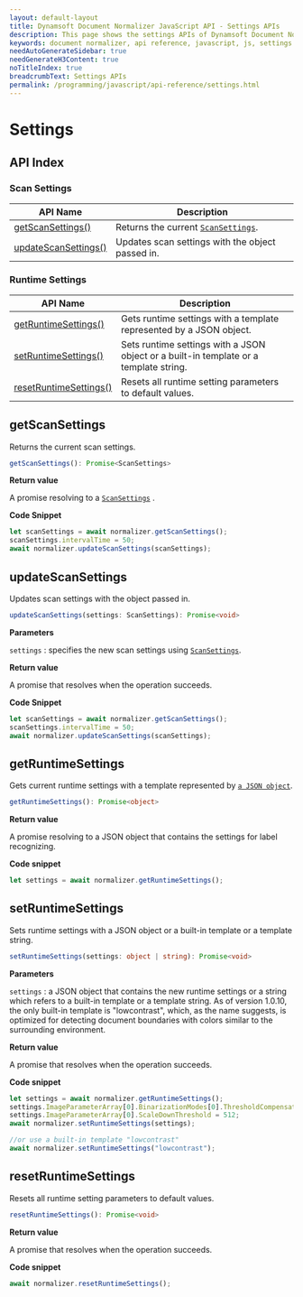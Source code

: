 ```yaml
---
layout: default-layout
title: Dynamsoft Document Normalizer JavaScript API - Settings APIs
description: This page shows the settings APIs of Dynamsoft Document Normalizer JavaScript SDK.
keywords: document normalizer, api reference, javascript, js, settings
needAutoGenerateSidebar: true
needGenerateH3Content: true
noTitleIndex: true
breadcrumbText: Settings APIs
permalink: /programming/javascript/api-reference/settings.html
---
```


# Settings

## API Index

### Scan Settings

| API Name | Description |
|---|---|
| [getScanSettings()](#getscansettings) | Returns the current [`ScanSettings`](./interfaces/scansettings.md). |
| [updateScanSettings()](#updatescansettings) | Updates scan settings with the object passed in. |

### Runtime Settings

| API Name | Description |
|---|---|
| [getRuntimeSettings()](#getruntimesettings) | Gets runtime settings with a template represented by a JSON object. |
| [setRuntimeSettings()](#setruntimesettings) | Sets runtime settings with a JSON object or a built-in template or a template string. |
| [resetRuntimeSettings()](#resetruntimesettings) | Resets all runtime setting parameters to default values. |

## getScanSettings

Returns the current scan settings.

```typescript
getScanSettings(): Promise<ScanSettings>
```

**Return value**

A promise resolving to a [`ScanSettings`](./interfaces/scansettings.md) .

**Code Snippet**

```js
let scanSettings = await normalizer.getScanSettings();
scanSettings.intervalTime = 50;
await normalizer.updateScanSettings(scanSettings);
```

## updateScanSettings

Updates scan settings with the object passed in.

```typescript
updateScanSettings(settings: ScanSettings): Promise<void>
```

**Parameters**

`settings` : specifies the new scan settings using [`ScanSettings`](./interfaces/scansettings.md).

**Return value**

A promise that resolves when the operation succeeds.

**Code Snippet**

```js
let scanSettings = await normalizer.getScanSettings();
scanSettings.intervalTime = 50;
await normalizer.updateScanSettings(scanSettings);
```

## getRuntimeSettings

Gets current runtime settings with a template represented by [`a JSON object`]({{site.parameter}}parameter-organization-structure.html).

```typescript
getRuntimeSettings(): Promise<object>
```

**Return value**

A promise resolving to a JSON object that contains the settings for label recognizing.

**Code snippet**

```js
let settings = await normalizer.getRuntimeSettings();
```

## setRuntimeSettings

Sets runtime settings with a JSON object or a built-in template or a template string.

```typescript
setRuntimeSettings(settings: object | string): Promise<void>
```

**Parameters**

`settings` : a JSON object that contains the new runtime settings or a string which refers to a built-in template or a template string. As of version 1.0.10, the only built-in template is "lowcontrast", which, as the name suggests, is optimized for detecting document boundaries with colors similar to the surrounding environment.

**Return value**

A promise that resolves when the operation succeeds.

**Code snippet**

```js
let settings = await normalizer.getRuntimeSettings();
settings.ImageParameterArray[0].BinarizationModes[0].ThresholdCompensation = 3;
settings.ImageParameterArray[0].ScaleDownThreshold = 512;
await normalizer.setRuntimeSettings(settings);

//or use a built-in template "lowcontrast"
await normalizer.setRuntimeSettings("lowcontrast");
```

## resetRuntimeSettings

Resets all runtime setting parameters to default values.

```typescript
resetRuntimeSettings(): Promise<void>
```

**Return value**

A promise that resolves when the operation succeeds.

**Code snippet**

```js
await normalizer.resetRuntimeSettings();
```
